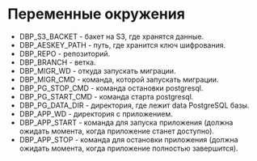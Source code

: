 # Переменные окружения

* DBP_S3_BACKET - бакет на S3, где хранятся данные.
* DBP_AESKEY_PATH - путь, где хранится ключ шифрования.
* DBP_REPO - репозиторий.
* DBP_BRANCH - ветка.
* DBP_MIGR_WD - откуда запускать миграции.
* DBP_MIGR_CMD - команда, которой запускать миграции.
* DBP_PG_STOP_CMD - команда остановки postgresql.
* DBP_PG_START_CMD - команда старта postgresql.
* DBP_PG_DATA_DIR - директория, где лежит data PostgreSQL базы.
* DBP_APP_WD - директория с приложением.
* DBP_APP_START - команда для запуска приложения (должна ожидать момента, когда приложение станет доступно).
* DBP_APP_STOP - команда для остановки приложения (должна ожидать момента, когда приложение полностью завершится).

